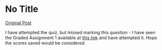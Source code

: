 # No Title

[Original Post](https://discourse.onlinedegree.iitm.ac.in/t/161083/117)

<p>I have attempted the quiz, but missed marking this question - I have seen the Graded Assignment 1 available at <a href="https://exam.sanand.workers.dev/tds-2025-01-ga1" rel="noopener nofollow ugc">this link</a> and have attempted it. Hope the scores saved would be considered</p>